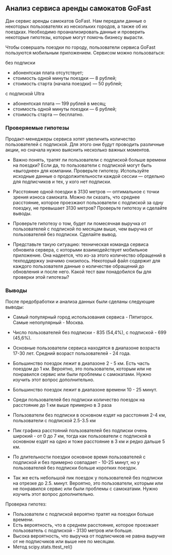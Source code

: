## Анализ сервиса аренды самокатов GoFast

Дан сервис аренды самокатов GoFast. Нам передали данные о некоторых пользователях из нескольких городов, а также об их поездках. Необходимо проанализировать данные и проверить некоторые гипотезы, которые могут помочь бизнесу вырасти.

Чтобы совершать поездки по городу, пользователи сервиса GoFast пользуются мобильным приложением. Сервисом можно пользоваться:

без подписки
- абонентская плата отсутствует;
- стоимость одной минуты поездки — 8 рублей;
- стоимость старта (начала поездки) — 50 рублей;
  
с подпиской Ultra

- абонентская плата — 199 рублей в месяц;
- стоимость одной минуты поездки — 6 рублей;
- стоимость старта — бесплатно.
### Проверяемые гипотезы

Продакт-менеджеры сервиса хотят увеличить количество пользователей с подпиской. Для этого они будут проводить различные акции, но сначала нужно выяснить несколько важных моментов.
- Важно понять, тратят ли пользователи с подпиской больше времени на поездки? Если да, то пользователи с подпиской могут быть «выгоднее» для компании. Проверьте гипотезу. Используйте исходные данные о продолжительности каждой сессии — отдельно для подписчиков и тех, у кого нет подписки.

- Расстояние одной поездки в 3130 метров — оптимальное с точки зрения износа самоката. Можно ли сказать, что среднее расстояние, которое проезжают пользователи с подпиской за одну поездку, не превышает 
3130 метров? Проверьте гипотезу и сделайте выводы.
  
- Проверьте гипотезу о том, будет ли помесячная выручка от пользователей с подпиской по месяцам выше, чем выручка от пользователей без подписки. Сделайте вывод.

- Представьте такую ситуацию: техническая команда сервиса обновила сервера, с которыми взаимодействует мобильное приложение. Она надеется, что из-за этого количество обращений в техподдержку значимо снизилось. Некоторый файл содержит для каждого пользователя данные о количестве обращений до обновления и после него. Какой тест вам понадобился бы для проверки этой гипотезы?

### Выводы

После предобработки и анализа данных были сделаны следующие выводы:

- Самый популярный город использования сервиса - Пятигорск. Самые непопулярный - Москва.
- Число пользователей без подписки - 835 (54,4%), с подпиской - 699 (45,6%).
- Основные пользователи сервиса находятся в диапазоне возраста 17-30 лет. Средний возраст пользователей - 24 года.
- Большинство поездок лежит в диапазоне 2 - 5 км. Есть часть поездом до 1 км. Вероятно, это пользователи, которым или не понравился сервис или были проблемы с самокатами. Нужно изучить этот вопрос дополнительно.
- Большинство поездок лежит в диапазоне времени 10 - 25 минут.

- Среди пользователей без подписки количество поездок на расстояние до 1 км выше примерно в 3 раза
- Пользователи без подписки в основном ездят на расстояния 2-4 км, пользователи с подпиской 2.5-3.5 км
- Пик графика расстояний пользователей без подписки очень широкий - от 0 до 7 км, тогда как пользователи с подпиской в основном ездят на одно и тоже расстояние в 3 км и редко дальше 5 км.
- По длительности поездки основное время пользователей с подпиской и без примерно совпадает - 10-25 минут, но у пользователей без подписки больше коротких поездок.
- Так же есть небольшой пик поездок у пользователей без подписки на отрезке до 2.5. минут. Вероятно, это пользователи, которым или не понравился сервис или были проблемы с самокатами. Нужно изучить этот вопрос дополнительно.

Проверка гипотез:
- Пользователи с подпиской вероятно тратят на поездки больше времени.
- Есть вероятность, что в среднем расстояние, которое проезжает пользователь с подпиской - 3130 метров или больше.
- Высока вероятность, что выручка от подписчиков не равна выручке от не подписчиков или выше нее по месяцам.
- Метод scipy.stats.ttest_rel()
